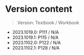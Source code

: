 # Version content
> Version: Textbook / Workbook

* 2023.1019.0: P111 / N/A
* 2023.1019.1: P115 / N/A
* 2023.1102.0: P122 / N/A
* 2023.1102.1: P128 / N/A